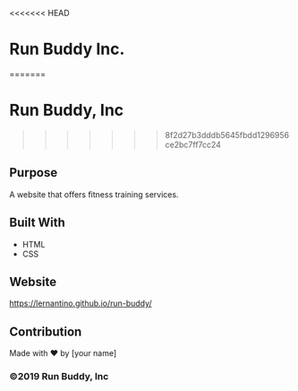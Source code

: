 <<<<<<< HEAD
# Run Buddy Inc.
=======
# Run Buddy, Inc
>>>>>>> 8f2d27b3dddb5645fbdd1296956ce2bc7ff7cc24

## Purpose
A website that offers fitness training services. 

## Built With
* HTML
* CSS

## Website
https://lernantino.github.io/run-buddy/

## Contribution
Made with ❤️ by [your name]

### ©️2019 Run Buddy, Inc 
